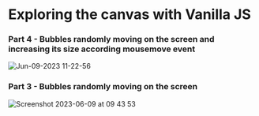 # Exploring the canvas with Vanilla JS

### Part 4 - Bubbles randomly moving on the screen and increasing its size according mousemove event
![Jun-09-2023 11-22-56](https://github.com/hpeluzio/javascript-canvas/assets/12173947/00f21bdf-db55-42d8-bc88-d1369f996f8c)

### Part 3 - Bubbles randomly moving on the screen
![Screenshot 2023-06-09 at 09 43 53](https://github.com/hpeluzio/javascript-canvas/assets/12173947/24b719a4-74db-4abe-96f1-fc93cabd53f8)
